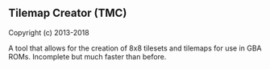 Tilemap Creator (TMC)
--------------------------
Copyright (c) 2013-2018

A tool that allows for the creation of 8x8 tilesets and tilemaps for use in GBA ROMs. Incomplete but much faster than before.
